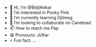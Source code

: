- 👋 Hi, I’m @BidjiKekar
- 👀 I’m interested in Pooky Pink
- 🌱 I’m currently learning Djilmeg
- 💞️ I’m looking to collaborate on Canetoad
- 📫 How to reach me Pap
- 😄 Pronouns: Ji/Kar
- ⚡ Fun fact: ...

<!---
BidjiKekar/BidjiKekar is a ✨ special ✨ repository because its `README.md` (this file) appears on your GitHub profile.
You can click the Preview link to take a look at your changes.
--->
